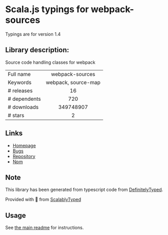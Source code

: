 
# Scala.js typings for webpack-sources

Typings are for version 1.4

## Library description:
Source code handling classes for webpack

|                    |                 |
| ------------------ | :-------------: |
| Full name          | webpack-sources |
| Keywords           | webpack, source-map |
| # releases         | 16 |
| # dependents       | 720 |
| # downloads        | 349748907 |
| # stars            | 2 |

## Links
- [Homepage](https://github.com/webpack/webpack-sources#readme)
- [Bugs](https://github.com/webpack/webpack-sources/issues)
- [Repository](https://github.com/webpack/webpack-sources)
- [Npm](https://www.npmjs.com/package/webpack-sources)
    


## Note
This library has been generated from typescript code from [DefinitelyTyped](https://definitelytyped.org).

Provided with :purple_heart: from [ScalablyTyped](https://github.com/oyvindberg/ScalablyTyped)

## Usage
See [the main readme](../../readme.md) for instructions.


